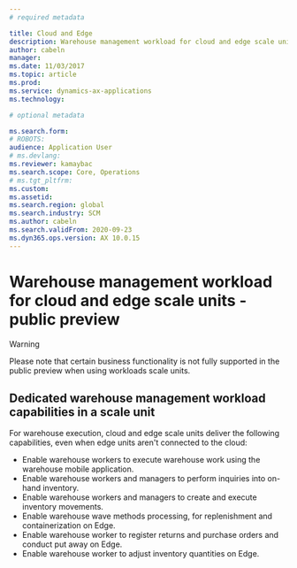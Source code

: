 ```yaml
---
# required metadata

title: Cloud and Edge
description: Warehouse management workload for cloud and edge scale units
author: cabeln
manager: 
ms.date: 11/03/2017
ms.topic: article
ms.prod: 
ms.service: dynamics-ax-applications
ms.technology: 

# optional metadata

ms.search.form:
# ROBOTS: 
audience: Application User
# ms.devlang: 
ms.reviewer: kamaybac
ms.search.scope: Core, Operations
# ms.tgt_pltfrm: 
ms.custom: 
ms.assetid:
ms.search.region: global
ms.search.industry: SCM
ms.author: cabeln
ms.search.validFrom: 2020-09-23
ms.dyn365.ops.version: AX 10.0.15
---
```


# Warehouse management workload for cloud and edge scale units - public preview

> [!WARNING]
> Please note that certain business functionality is not fully supported in the public preview when using workloads scale units.  

## Dedicated warehouse management workload capabilities in a scale unit

For warehouse execution, cloud and edge scale units deliver the following capabilities, even when edge units aren't connected to the cloud:

- Enable warehouse workers to execute warehouse work using the warehouse mobile application.
- Enable warehouse workers and managers to perform inquiries into on-hand inventory.
- Enable warehouse workers and managers to create and execute inventory movements.
- Enable warehouse wave methods processing, for replenishment and containerization on Edge.
- Enable warehouse worker to register returns and purchase orders and conduct put away on Edge.
- Enable warehouse worker to adjust inventory quantities on Edge.
